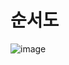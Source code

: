 # 순서도
![image](https://user-images.githubusercontent.com/54825994/124700299-7388dd00-df27-11eb-86d5-bc6e54615b20.png)

